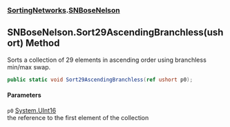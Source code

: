 ### [SortingNetworks](SortingNetworks.md 'SortingNetworks').[SNBoseNelson](SortingNetworks_SNBoseNelson.md 'SortingNetworks.SNBoseNelson')
## SNBoseNelson.Sort29AscendingBranchless(ushort) Method
Sorts a collection of 29 elements in ascending order using branchless min/max swap.  
```csharp
public static void Sort29AscendingBranchless(ref ushort p0);
```
#### Parameters
<a name='SortingNetworks_SNBoseNelson_Sort29AscendingBranchless(ushort)_p0'></a>
`p0` [System.UInt16](https://docs.microsoft.com/en-us/dotnet/api/System.UInt16 'System.UInt16')  
the reference to the first element of the collection
  
